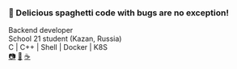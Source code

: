 ### 🍝 Delicious spaghetti code with bugs are no exception!
<!-- **I'm Eugene!**\ -->
Backend developer\
School 21 student (Kazan, Russia)\
 C | C++ | Shell | Docker | K8S\
[📷](https://www.instagram.com/buddha_cola/)
[🕺](https://open.spotify.com/playlist/0XeV67r1UPjN7iV0WIfsKy?si=3bc921d264c84705)
[☕️](https://t.me/buddha_cola)
<!--
**BuddhaCola/BuddhaCola** is a ✨ _special_ ✨ repository because its `README.md` (this file) appears on your GitHub profile.

Here are some ideas to get you started:

- 🔭 I’m currently working on ...
- 🌱 I’m currently learning ...
- 👯 I’m looking to collaborate on ...
- 🤔 I’m looking for help with ...
- 💬 Ask me about ...
- 📫 How to reach me: ...
- 😄 Pronouns: ...
- ⚡ Fun fact: ...
-->
